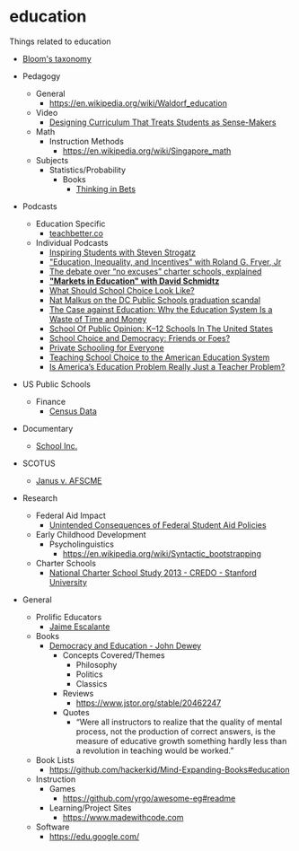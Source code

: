 # education
Things related to education

* [Bloom's taxonomy](https://en.wikipedia.org/wiki/Bloom%27s_taxonomy)
* Pedagogy
  * General
    * https://en.wikipedia.org/wiki/Waldorf_education
  * Video 
    * [Designing Curriculum That Treats Students as Sense-Makers](https://www.bigmarker.com/GlobalMathDept/Designing-Curriculum-That-Treats-Students-as-Sense-Makers)
  * Math
    * Instruction Methods
      * https://en.wikipedia.org/wiki/Singapore_math
  * Subjects
    * Statistics/Probability
      * Books
        * [Thinking in Bets](https://www.goodreads.com/book/show/35957157-thinking-in-bets)
* Podcasts
	* Education Specific
	  * [teachbetter.co](http://teachbetter.co)
	* Individual Podcasts
	  * [Inspiring Students with Steven Strogatz](http://teachbetter.co/blog/2017/01/02/tbp-episode-45/)
	  * ["Education, Inequality, and Incentives" with Roland G. Fryer, Jr](https://soundcloud.com/hayekprogrampodcast/education-inequality-and-incentives-with-roland-g-fryer-jr)
	  * [The debate over “no excuses” charter schools, explained](https://art19.com/shows/the-weeds/episodes/4974e21a-e6aa-474a-909f-17e70401ae1e/)
	  * **["Markets in Education" with David Schmidtz](https://soundcloud.com/hayekprogrampodcast/markets-in-education-with-david-schmidtz)**
	  * [What Should School Choice Look Like?](https://cdn.cato.org/archive-2018/cpfa-04-19-18.mp3)
	  * [Nat Malkus on the DC Public Schools graduation scandal](http://www.aei.org/multimedia/banter-311-nat-malkus-on-the-dc-public-schools-graduation-scandal/)
	  * [The Case against Education: Why the Education System Is a Waste of Time and Money](https://cdn.cato.org/archive-2018/cbfa-01-31-18.mp3)
	  * [School Of Public Opinion: K–12 Schools In The United States](https://soundcloud.com/hoover-institution/school-of-public-opinion-k-12)
	  * [School Choice and Democracy: Friends or Foes?](https://cdn.cato.org/archive-2017/cpfa-07-26-17.mp3)
	  * [Private Schooling for Everyone](https://www.libertarianism.org/media/free-thoughts/private-schooling-everyone)
	  * [Teaching School Choice to the American Education System](https://www.libertarianism.org/media/free-thoughts/teaching-school-choice-american-education-system)
	  * [Is America’s Education Problem Really Just a Teacher Problem?](http://freakonomics.com/podcast/is-americas-education-problem-really-just-a-teacher-problem-a-new-freakonomics-radio-podcast/)

      
* US Public Schools      
  * Finance
    * [Census Data](https://www.census.gov/programs-surveys/school-finances.html)
* Documentary
  * [School Inc.](https://www.youtube.com/watch?v=QrDfCy5Q9wI)
* SCOTUS
  * [Janus v. AFSCME](https://en.wikipedia.org/wiki/Janus_v._AFSCME)
* Research
  * Federal Aid Impact
    * [Unintended Consequences of Federal Student Aid Policies](https://www.jstor.org/stable/20079996)
  * Early Childhood Development
    * Psycholinguistics
      * https://en.wikipedia.org/wiki/Syntactic_bootstrapping
  * Charter Schools
    * [National Charter School Study 2013 - CREDO - Stanford University](http://credo.stanford.edu/documents/NCSS%202013%20Final%20Draft.pdf)
* General
  * Prolific Educators
    * [Jaime Escalante](https://en.wikipedia.org/wiki/Jaime_Escalante)
  * Books
     * [Democracy and Education - John Dewey](https://www.gutenberg.org/files/852/852-h/852-h.htm)
	   * Concepts Covered/Themes
	     * Philosophy
		 * Politics
		 * Classics
       * Reviews
	     * https://www.jstor.org/stable/20462247
	   * Quotes
	     * “Were all instructors to realize that the quality of mental process, not the production of correct answers, is the measure of educative growth something hardly less than a revolution in teaching would be worked.” 
  * Book Lists
    * https://github.com/hackerkid/Mind-Expanding-Books#education
  * Instruction
    * Games
      * https://github.com/yrgo/awesome-eg#readme
    * Learning/Project Sites
      * https://www.madewithcode.com
  * Software
    * https://edu.google.com/

  
